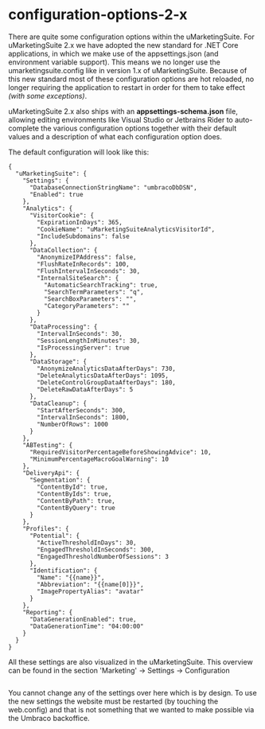 # configuration-options-2-x

There are quite some configuration options within the uMarketingSuite. For uMarketingSuite 2.x we have adopted the new standard for .NET Core applications, in which we make use of the appsettings.json (and environment variable support). This means we no longer use the umarketingsuite.config like in version 1.x of uMarketingSuite. Because of this new standard most of these configuration options are hot reloaded, no longer requiring the application to restart in order for them to take effect _(with some exceptions)_.

uMarketingSuite 2.x also ships with an **appsettings-schema.json** file, allowing editing environments like Visual Studio or Jetbrains Rider to auto-complete the various configuration options together with their default values and a description of what each configuration option does.

The default configuration will look like this:

```
{
  "uMarketingSuite": {
    "Settings": {
      "DatabaseConnectionStringName": "umbracoDbDSN",
      "Enabled": true
    },
    "Analytics": {
      "VisitorCookie": {
        "ExpirationInDays": 365,
        "CookieName": "uMarketingSuiteAnalyticsVisitorId",
        "IncludeSubdomains": false
      },
      "DataCollection": {
        "AnonymizeIPAddress": false,
        "FlushRateInRecords": 100,
        "FlushIntervalInSeconds": 30,
        "InternalSiteSearch": {
          "AutomaticSearchTracking": true,
          "SearchTermParameters": "q",
          "SearchBoxParameters": "",
          "CategoryParameters": ""
        }
      },
      "DataProcessing": {
        "IntervalInSeconds": 30,
        "SessionLengthInMinutes": 30,
        "IsProcessingServer": true
      },
      "DataStorage": {
        "AnonymizeAnalyticsDataAfterDays": 730,
        "DeleteAnalyticsDataAfterDays": 1095,
        "DeleteControlGroupDataAfterDays": 180,
        "DeleteRawDataAfterDays": 5
      },
      "DataCleanup": {
        "StartAfterSeconds": 300,
        "IntervalInSeconds": 1800,
        "NumberOfRows": 1000
      }
    },
    "ABTesting": {
      "RequiredVisitorPercentageBeforeShowingAdvice": 10,
      "MinimumPercentageMacroGoalWarning": 10
    },
    "DeliveryApi": {
      "Segmentation": {
        "ContentById": true,
        "ContentByIds": true,
        "ContentByPath": true,
        "ContentByQuery": true
      }
    },
    "Profiles": {
      "Potential": {
        "ActiveThresholdInDays": 30,
        "EngagedThresholdInSeconds": 300,
        "EngagedThresholdNumberOfSessions": 3
      },
      "Identification": {
        "Name": "{{name}}",
        "Abbreviation": "{{name[0]}}",
        "ImagePropertyAlias": "avatar"
      }
    },
    "Reporting": {
      "DataGenerationEnabled": true,
      "DataGenerationTime": "04:00:00"
    }
  }
}
```

All these settings are also visualized in the uMarketingSuite. This overview can be found in the section 'Marketing' -> Settings -> Configuration

![]()

You cannot change any of the settings over here which is by design. To use the new settings the website must be restarted (by touching the web.config) and that is not something that we wanted to make possible via the Umbraco backoffice.
